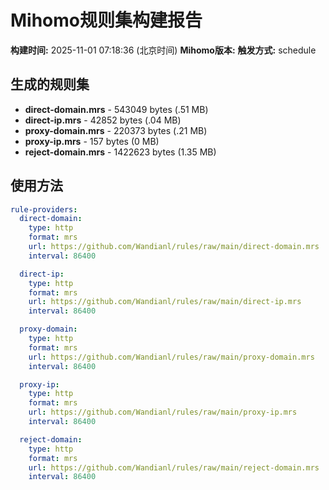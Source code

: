 # Mihomo规则集构建报告

**构建时间:** 2025-11-01 07:18:36 (北京时间)
**Mihomo版本:** 
**触发方式:** schedule

## 生成的规则集

- **direct-domain.mrs** - 543049 bytes (.51 MB)
- **direct-ip.mrs** - 42852 bytes (.04 MB)
- **proxy-domain.mrs** - 220373 bytes (.21 MB)
- **proxy-ip.mrs** - 157 bytes (0 MB)
- **reject-domain.mrs** - 1422623 bytes (1.35 MB)

## 使用方法

```yaml
rule-providers:
  direct-domain:
    type: http
    format: mrs
    url: https://github.com/Wandianl/rules/raw/main/direct-domain.mrs
    interval: 86400

  direct-ip:
    type: http
    format: mrs
    url: https://github.com/Wandianl/rules/raw/main/direct-ip.mrs
    interval: 86400

  proxy-domain:
    type: http
    format: mrs
    url: https://github.com/Wandianl/rules/raw/main/proxy-domain.mrs
    interval: 86400

  proxy-ip:
    type: http
    format: mrs
    url: https://github.com/Wandianl/rules/raw/main/proxy-ip.mrs
    interval: 86400

  reject-domain:
    type: http
    format: mrs
    url: https://github.com/Wandianl/rules/raw/main/reject-domain.mrs
    interval: 86400

```

